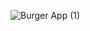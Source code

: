 ![Burger App (1)](https://user-images.githubusercontent.com/64905823/91831309-ea6f8e00-ec11-11ea-8908-7cf35328054c.gif)
